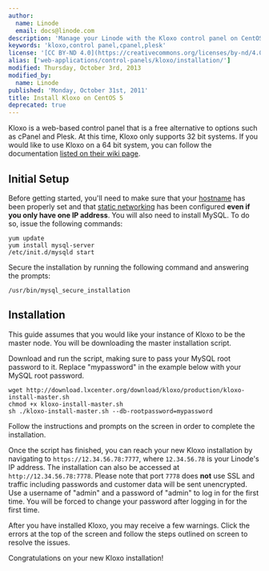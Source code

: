 ```yaml
---
author:
  name: Linode
  email: docs@linode.com
description: 'Manage your Linode with the Kloxo control panel on CentOS 5.'
keywords: 'kloxo,control panel,cpanel,plesk'
license: '[CC BY-ND 4.0](https://creativecommons.org/licenses/by-nd/4.0)'
alias: ['web-applications/control-panels/kloxo/installation/']
modified: Thursday, October 3rd, 2013
modified_by:
  name: Linode
published: 'Monday, October 31st, 2011'
title: Install Kloxo on CentOS 5
deprecated: true
---
```


Kloxo is a web-based control panel that is a free alternative to options such as cPanel and Plesk. At this time, Kloxo only supports 32 bit systems. If you would like to use Kloxo on a 64 bit system, you can follow the documentation [listed on their wiki page](http://wiki.lxcenter.org/Kloxo-64).

Initial Setup
-------------

Before getting started, you'll need to make sure that your [hostname](/docs/getting-started#sph_set-the-hostname) has been properly set and that [static networking](/docs/networking/configuring-static-ip-interfaces) has been configured **even if you only have one IP address**. You will also need to install MySQL. To do so, issue the following commands:

    yum update
    yum install mysql-server
    /etc/init.d/mysqld start

Secure the installation by running the following command and answering the prompts:

    /usr/bin/mysql_secure_installation

Installation
------------

This guide assumes that you would like your instance of Kloxo to be the master node. You will be downloading the master installation script.

Download and run the script, making sure to pass your MySQL root password to it. Replace "mypassword" in the example below with your MySQL root password.

    wget http://download.lxcenter.org/download/kloxo/production/kloxo-install-master.sh
    chmod +x kloxo-install-master.sh
    sh ./kloxo-install-master.sh --db-rootpassword=mypassword

Follow the instructions and prompts on the screen in order to complete the installation.

Once the script has finished, you can reach your new Kloxo installation by navigating to `https://12.34.56.78:7777`, where `12.34.56.78` is your Linode's IP address. The installation can also be accessed at `http://12.34.56.78:7778`. Please note that port `7778` does **not** use SSL and traffic including passwords and customer data will be sent unencrypted. Use a username of "admin" and a password of "admin" to log in for the first time. You will be forced to change your password after logging in for the first time.

After you have installed Kloxo, you may receive a few warnings. Click the errors at the top of the screen and follow the steps outlined on screen to resolve the issues.

Congratulations on your new Kloxo installation!




